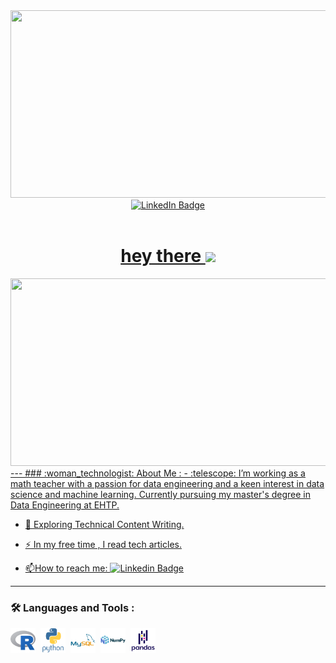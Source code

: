 <div id="header" align="center">
   <img src="https://media.giphy.com/media/dWesBcTLavkZuG35MI/giphy.gif" width="600" height="300"/>
</div>
<div id="badges">
  <a href="https://www.linkedin.com/in/ayoub-chnaida-b7357b195/">
    <div id="header" align="center">
    <img src="https://img.shields.io/badge/LinkedIn-blue?style=for-the-badge&logo=linkedin&logoColor=white" alt="LinkedIn Badge"/>
  </div>
  <div id="header" align="center">
  <img src="https://komarev.com/ghpvc/?username=ayoubchnaida&style=flat-square&color=blue" alt=""/>
</div>
    <h1>
      <div id="header" align="center">
  hey there
  <img src="https://media.giphy.com/media/hvRJCLFzcasrR4ia7z/giphy.gif" width="30px"/>
</h1>
<div align="center">
  <img src="https://media.giphy.com/media/v1.Y2lkPTc5MGI3NjExNjJjODBhYjlmNjU0OWVkNjQ3YzI3YzBjNzU2YjMxZjFkM2YwYzNiNiZlcD12MV9pbnRlcm5hbF9naWZzX2dpZklkJmN0PWc/vgd2aXjyeUkgUTnfjg/giphy.gif" width="600" height="300"/>
</div>
---
### :woman_technologist: About Me :
- :telescope: I’m working as a math teacher with a passion for data engineering and a keen interest in data science and machine learning. Currently pursuing my master's degree in Data Engineering at EHTP.

- :seedling: Exploring Technical Content Writing.

- :zap: In my free time , I read tech articles.

- :mailbox:How to reach me: [![Linkedin Badge](https://img.shields.io/badge/-CHNAIDA-blue?style=flat&logo=Linkedin&logoColor=white)](https://www.linkedin.com/in/ayoub-chnaida-b7357b195/)
---
### :hammer_and_wrench: Languages and Tools :
<div>
  <img src="https://github.com/devicons/devicon/blob/master/icons/r/r-original.svg" title="R" alt="R" width="40" height="40"/>&nbsp;
  <img src="https://github.com/devicons/devicon/blob/master/icons/python/python-original-wordmark.svg" title="python" alt="python" width="40" height="40"/>&nbsp;
  <img src="https://github.com/devicons/devicon/blob/master/icons/mysql/mysql-original-wordmark.svg" title="mysql" alt="mysql" width="40" height="40"/>&nbsp;
  <img src="https://github.com/devicons/devicon/blob/master/icons/numpy/numpy-original-wordmark.svg" title="numpy" alt="numpy" width="40" height="40"/>&nbsp;
  <img src="https://github.com/devicons/devicon/blob/master/icons/pandas/pandas-original-wordmark.svg" title="pandas" alt="pandas" width="40" height="40"/>&nbsp;
</div>
